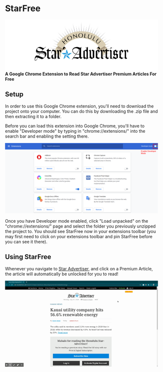 # StarFree
![Star Advertister Logo](images/star_advertiser_logo_banner.jpg)
**A Google Chrome Extension to Read Star Advertiser Premium Articles For Free**

## Setup
In order to use this Google Chrome extension, you'll need to download the project onto your computer. 
You can do this by downloading the .zip file and then extracting it to a folder.

Before you can load this extension into Google Chrome, you'll have to enable "Developer mode" by typing in "chrome://extensions/" into the search bar and enabling the setting there. 

![Enable Developer Mode](images/chrome_extension_devmode_diagram.png)

Once you have Developer mode enabled, click "Load unpacked" on the "chrome://extensions/" page and select the folder you previously unzipped the project to. You should see StarFree now in your extensions toolbar (you may first need to click on your extensions toolbar and pin StarFree before you can see it there).


## Using StarFree
Whenever you navigate to [Star Advertiser](https://www.staradvertiser.com/), and click on a Premium Article, the article will automatically be unlocked for you to read!

![StarFree Demo](images/starfree_demo.gif)
